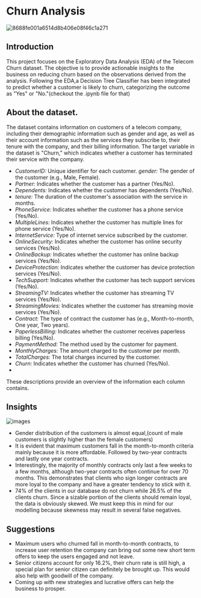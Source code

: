 # Churn Analysis

  ![8688fe001a6514d8b406e08f46c1a271](https://github.com/ab-techz/Teleco-Customer-Churn/assets/142206534/660bff7c-c3db-4d13-9078-116ac228c870)

## Introduction
This project focuses on the Exploratory Data Analysis (EDA) of the Telecom Churn dataset. The objective is to provide actionable insights to the business on reducing churn based on the observations derived from the analysis. Following the EDA,a Decision Tree Classifier has been integrated to predict whether a customer is likely to churn, categorizing the outcome as "Yes" or "No."(checkout the .ipynb file for that)



## About the dataset.
The dataset contains information on customers of a telecom company, including their demographic information such as gender and age, as well as their account information such as the services they subscribe to, their tenure with the company, and their billing information. The target variable in the dataset is "Churn," which indicates whether a customer has terminated their service with the company.

- *CustomerID:* Unique identifier for each customer.
 *gender:* The gender of the customer (e.g., Male, Female).
- *Partner:* Indicates whether the customer has a partner (Yes/No).
- *Dependents:* Indicates whether the customer has dependents (Yes/No).
- *tenure:* The duration of the customer's association with the service in months.
- *PhoneService:* Indicates whether the customer has a phone service (Yes/No).
- *MultipleLines:* Indicates whether the customer has multiple lines for phone service (Yes/No).
- *InternetService:* Type of internet service subscribed by the customer.
- *OnlineSecurity:* Indicates whether the customer has online security services (Yes/No).
- *OnlineBackup:* Indicates whether the customer has online backup services (Yes/No).
- *DeviceProtection:* Indicates whether the customer has device protection services (Yes/No).
- *TechSupport:* Indicates whether the customer has tech support services (Yes/No).
- *StreamingTV:* Indicates whether the customer has streaming TV services (Yes/No).
- *StreamingMovies:* Indicates whether the customer has streaming movie services (Yes/No).
- *Contract:* The type of contract the customer has (e.g., Month-to-month, One year, Two years).
- *PaperlessBilling:* Indicates whether the customer receives paperless billing (Yes/No).
- *PaymentMethod:* The method used by the customer for payment.
- *MonthlyCharges:* The amount charged to the customer per month.
- *TotalCharges:* The total charges incurred by the customer.
- *Churn:* Indicates whether the customer has churned (Yes/No).
- 
These descriptions provide an overview of the information each column contains.

## Insights
![images](https://github.com/ab-techz/Teleco-Customer-Churn/assets/142206534/573b7c30-31d6-4d68-82f1-3be34a8e06f8)

- Gender distribution of the customers is almost equal,(count of male customers is slightly higher than the female customers)
- It is evident that maximum customers fall in the month-to-month criteria mainly because it is more affordable. Followed by two-year contracts and lastly one year contracts.
- Interestingly, the majority of monthly contracts only last a few weeks to a few months, although two-year contracts often continue for over 70 months. This demonstrates that clients who sign longer contracts are more loyal to the company and have a greater tendency to stick with it.
- 74% of the clients in our database do not churn while 26.5% of the clients churn. Since a sizable portion of the clients should remain loyal, the data is obviously skewed. We must keep this in mind for our modelling because skewness may result in several false negatives.

## Suggestions
- Maximum users who churned fall in month-to-month contracts, to increase user retention the company can bring out some new short term offers to keep the users engaged and not leave.
- Senior citizens account for only 16.2%, their churn rate is still high, a special plan for senior citizen can definitely be brought up. This would also help with goodwill of the company.
- Coming up with new strategies and lucrative offers can help the business to prosper.

